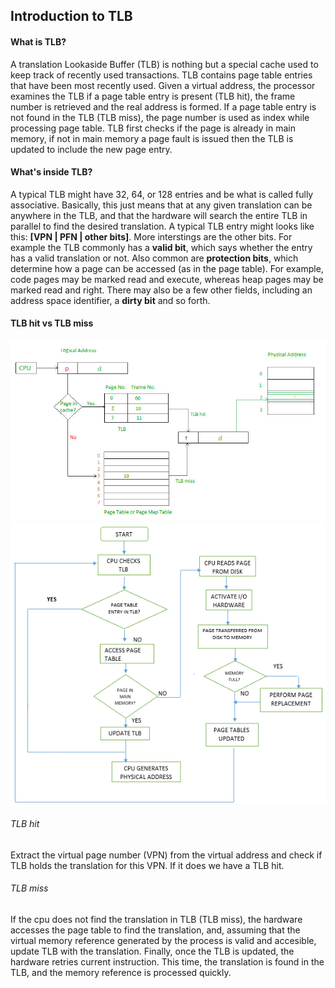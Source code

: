 
## Introduction to TLB

#### What is TLB?
A translation Lookaside Buffer (TLB) is nothing but a special cache used to keep track of recently used transactions. TLB contains page table entries that have been most recently used. Given a virtual address, the processor examines the TLB if a page table entry is present (TLB hit), the frame number is retrieved and the real address is formed. If a page table entry is not found in the TLB (TLB miss), the page number is used as index while processing page table. TLB first checks if the page is already in main memory, if not in main memory a page fault is issued then the TLB is updated to include the new page entry. 

#### What's inside TLB?
A typical TLB might have 32, 64, or 128 entries and be what is called fully associative. Basically, this just means that at any given translation can be anywhere in the TLB, and that the hardware will search the entire TLB in parallel to find the desired translation. A typical TLB entry might looks like this: **[VPN | PFN | other bits]**. More interstings are the other bits. For example the TLB commonly has a **valid bit**, which says whether the entry has a valid translation or not. Also common are **protection bits**, which determine how a page can be accessed (as in the page table). For example, code pages may be marked read and execute, whereas heap pages may be marked read and right. There may also be a few other fields, including an address space identifier, a **dirty bit** and so forth. 

#### TLB hit vs TLB miss
![tlb diagram](./images/tlb.jpg)
![tlb flow](./images/tlb_flow.png)

###### TLB hit
Extract the virtual page number (VPN) from the virtual address and check if TLB holds the translation for this VPN. If it does we have a TLB hit.

###### TLB miss
If the cpu does not find the translation in TLB (TLB miss), the hardware accesses the page table to find the translation, and, assuming that the virtual memory reference generated by the process is valid and accesible, update TLB with the translation. Finally, once the TLB is updated, the hardware retries current instruction. This time, the translation is found in the TLB, and the memory reference is processed quickly.